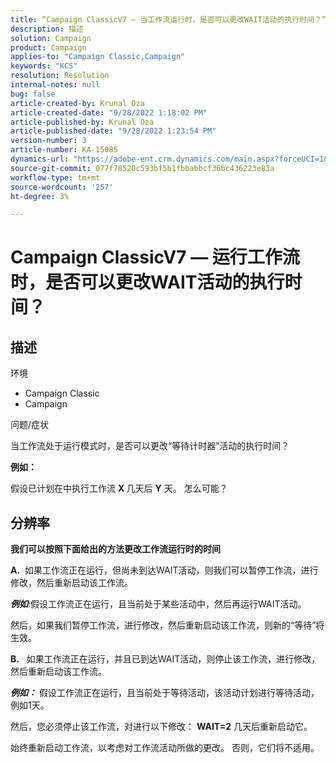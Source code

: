 ```yaml
---
title: “Campaign ClassicV7 — 当工作流运行时，是否可以更改WAIT活动的执行时间？”
description: 描述
solution: Campaign
product: Campaign
applies-to: "Campaign Classic,Campaign"
keywords: "KCS"
resolution: Resolution
internal-notes: null
bug: false
article-created-by: Krunal Oza
article-created-date: "9/28/2022 1:18:02 PM"
article-published-by: Krunal Oza
article-published-date: "9/28/2022 1:23:54 PM"
version-number: 3
article-number: KA-15085
dynamics-url: "https://adobe-ent.crm.dynamics.com/main.aspx?forceUCI=1&pagetype=entityrecord&etn=knowledgearticle&id=254085f6-2f3f-ed11-9db1-000d3a5c1bcc"
source-git-commit: 077f78520c593bf5b1fbbabbcf36bc436223e83a
workflow-type: tm+mt
source-wordcount: '257'
ht-degree: 3%

---
```


# Campaign ClassicV7 — 运行工作流时，是否可以更改WAIT活动的执行时间？

## 描述


环境

- Campaign Classic
- Campaign




问题/症状

当工作流处于运行模式时，是否可以更改“等待计时器”活动的执行时间？

<b>例如：</b>

假设已计划在中执行工作流 <b>X </b>几天后 <b>Y</b> 天。 怎么可能？


## 分辨率


<b>我们可以按照下面给出的方法更改工作流运行时的时间

A.</b>  如果工作流正在运行，但尚未到达WAIT活动，则我们可以暂停工作流，进行修改，然后重新启动该工作流。

<b>*例如</b>*:假设工作流正在运行，且当前处于某些活动中，然后再运行WAIT活动。

然后，如果我们暂停工作流，进行修改，然后重新启动该工作流，则新的“等待”将生效。

<b>B.</b>   如果工作流正在运行，并且已到达WAIT活动，则停止该工作流，进行修改，然后重新启动该工作流。

<b>*例如：</b>* 假设工作流正在运行，且当前处于等待活动，该活动计划进行等待活动，例如1天。

然后，您必须停止该工作流，对进行以下修改： <b>WAIT=2</b> 几天后重新启动它。

始终重新启动工作流，以考虑对工作流活动所做的更改。 否则，它们将不适用。
